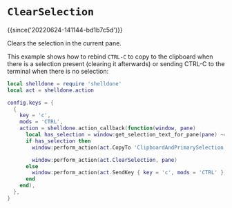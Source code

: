 # `ClearSelection`

{{since('20220624-141144-bd1b7c5d')}}

Clears the selection in the current pane.

This example shows how to rebind `CTRL-C` to copy to the clipboard
when there is a selection present (clearing it afterwards) or sending
CTRL-C to the terminal when there is no selection:

```lua
local shelldone = require 'shelldone'
local act = shelldone.action

config.keys = {
  {
    key = 'c',
    mods = 'CTRL',
    action = shelldone.action_callback(function(window, pane)
      local has_selection = window:get_selection_text_for_pane(pane) ~= ''
      if has_selection then
        window:perform_action(act.CopyTo 'ClipboardAndPrimarySelection', pane)

        window:perform_action(act.ClearSelection, pane)
      else
        window:perform_action(act.SendKey { key = 'c', mods = 'CTRL' }, pane)
      end
    end),
  },
}
```
